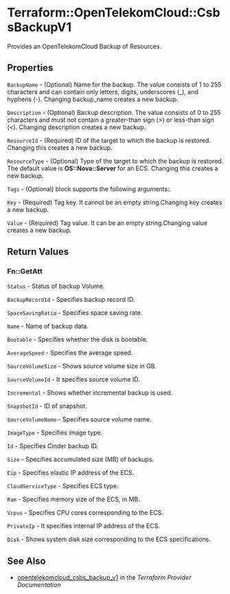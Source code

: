 # Terraform::OpenTelekomCloud::CsbsBackupV1

Provides an OpenTelekomCloud Backup of Resources.

## Properties

`BackupName` - (Optional) Name for the backup. The value consists of 1 to 255 characters and can contain only letters, digits, underscores (_), and hyphens (-). Changing backup_name creates a new backup.

`Description` - (Optional) Backup description. The value consists of 0 to 255 characters and must not contain a greater-than sign (>) or less-than sign (<). Changing description creates a new backup.

`ResourceId` - (Required) ID of the target to which the backup is restored. Changing this creates a new backup.

`ResourceType` - (Optional) Type of the target to which the backup is restored. The default value is **OS::Nova::Server** for an ECS. Changing this creates a new backup.

`Tags` - (Optional) block supports the following arguments:.

`Key` - (Required) Tag key. It cannot be an empty string.Changing key creates a new backup.

`Value` - (Required) Tag value. It can be an empty string.Changing value creates a new backup.


## Return Values

### Fn::GetAtt

`Status` -  Status of backup Volume.

`BackupRecordId` - Specifies backup record ID.

`SpaceSavingRatio` -  Specifies space saving rate.

`Name` - Name of backup data.

`Bootable` -  Specifies whether the disk is bootable.

`AverageSpeed` -  Specifies the average speed.

`SourceVolumeSize` -  Shows source volume size in GB.

`SourceVolumeId` -  It specifies source volume ID.

`Incremental` -  Shows whether incremental backup is used.

`SnapshotId` -  ID of snapshot.

`SourceVolumeName` -  Specifies source volume name.

`ImageType` - Specifies image type.

`Id` -  Specifies Cinder backup ID.

`Size` -  Specifies accumulated size (MB) of backups.

`Eip` - Specifies elastic IP address of the ECS.

`CloudServiceType` - Specifies ECS type.

`Ram` - Specifies memory size of the ECS, in MB.

`Vcpus` - Specifies CPU cores corresponding to the ECS.

`PrivateIp` - It specifies internal IP address of the ECS.

`Disk` - Shows system disk size corresponding to the ECS specifications.

## See Also

* [opentelekomcloud_csbs_backup_v1](https://www.terraform.io/docs/providers/opentelekomcloud/r/csbs_backup_v1.html) in the _Terraform Provider Documentation_